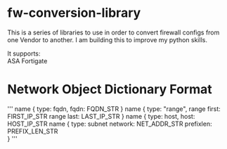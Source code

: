 # fw-conversion-library

This is a series of libraries to use in order to convert firewall configs from one Vendor to another. I am building this to improve my python skills.

It supports:  
ASA
Fortigate

# Network Object Dictionary Format

'''
name {
  type: fqdn,
  fqdn: FQDN_STR
}
name {
  type: "range",
  range first: FIRST_IP_STR
  range last: LAST_IP_STR
}
name {
  type: host,
  host: HOST_IP_STR
name {
  type: subnet
  network: NET_ADDR_STR
  prefixlen: PREFIX_LEN_STR  
}
'''

